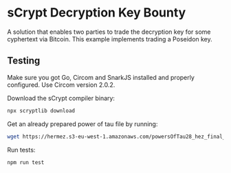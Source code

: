 # sCrypt Decryption Key Bounty

A solution that enables two parties to trade the decryption key for some cyphertext via Bitcoin.
This example implements trading a Poseidon key.


## Testing

Make sure you got Go, Circom and SnarkJS installed and properly configured. Use Circom version 2.0.2.

Download the sCrypt compiler binary:
```sh
npx scryptlib download 
```

Get an already prepared power of tau file by running:
```sh
wget https://hermez.s3-eu-west-1.amazonaws.com/powersOfTau28_hez_final_22.ptau -O pot22_final.ptau
```

Run tests:
```sh
npm run test
```
